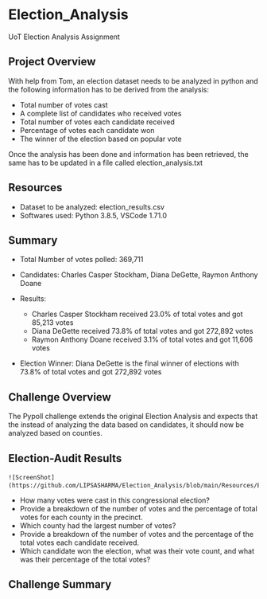 # Election_Analysis
UoT Election Analysis Assignment

## Project Overview
With help from Tom, an election dataset needs to be analyzed in python and the following information has to be derived from the analysis:
  - Total number of votes cast
  - A complete list of candidates who received votes
  - Total number of votes each candidate received
  - Percentage of votes each candidate won
  - The winner of the election based on popular vote

Once the analysis has been done and information has been retrieved, the same has to be updated in a file called election_analysis.txt


## Resources
- Dataset to be analyzed: election_results.csv
- Softwares used: Python 3.8.5, VSCode 1.71.0 


## Summary
- Total Number of votes polled: 369,711
- Candidates: Charles Casper Stockham, Diana DeGette, Raymon Anthony Doane
- Results: 
  - Charles Casper Stockham received 23.0% of total votes and got 85,213 votes
  - Diana DeGette received 73.8% of total votes and got 272,892 votes
  - Raymon Anthony Doane received 3.1% of total votes and got 11,606 votes

- Election Winner: Diana DeGette is the final winner of elections with 73.8% of total votes and got 272,892 votes

## Challenge Overview
The Pypoll challenge extends the original Election Analysis and expects that the instead of analyzing the data based on candidates, it should now be analyzed based on counties. 

## Election-Audit Results

    ![ScreenShot](https://github.com/LIPSASHARMA/Election_Analysis/blob/main/Resources/Election_Analysis_Console_Output.png)

  - How many votes were cast in this congressional election?
  - Provide a breakdown of the number of votes and the percentage of total votes for each county in the precinct.
  - Which county had the largest number of votes?
  - Provide a breakdown of the number of votes and the percentage of the total votes each candidate received.
  - Which candidate won the election, what was their vote count, and what was their percentage of the total votes?

## Challenge Summary


